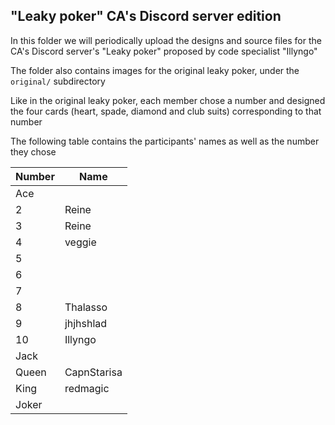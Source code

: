 ## "Leaky poker" CA's Discord server edition

In this folder we will periodically upload the designs and source files for the CA's Discord server's "Leaky poker" proposed by code specialist "Illyngo"

The folder also contains images for the original leaky poker, under the `original/` subdirectory

Like in the original leaky poker, each member chose a number and designed the four cards (heart, spade, diamond and club suits) corresponding to that number  

The following table contains the participants' names as well as the number they chose

|Number	|Name		|
|---	|---		|
|Ace	|		|
|2	|Reine		|
|3	|Reine		|
|4	|veggie		|
|5	|		|
|6	|		|
|7	|		|
|8	|Thalasso	|
|9	|jhjhshlad	|
|10	|Illyngo	|
|Jack	|		|
|Queen	|CapnStarisa	|
|King	|redmagic	|
|Joker	|		|
